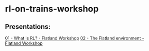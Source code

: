 # rl-on-trains-workshop

## Presentations:
[01 - What is RL? - Flatland Workshop](https://docs.google.com/presentation/d/1CPUG6biO06g793xCud1i-QTO64gI6m9udvU_Pb3OfHg/edit#slide=id.g7d852a39c0_0_454)
[02 - The Flatland environment - Flatland Workshop](https://docs.google.com/presentation/d/1Bq6j4bSlfktQ6KbMU0MvmPzNRapQM-jCVvOP_RSQgtE/edit#slide=id.gb42e0f489e_0_13)

